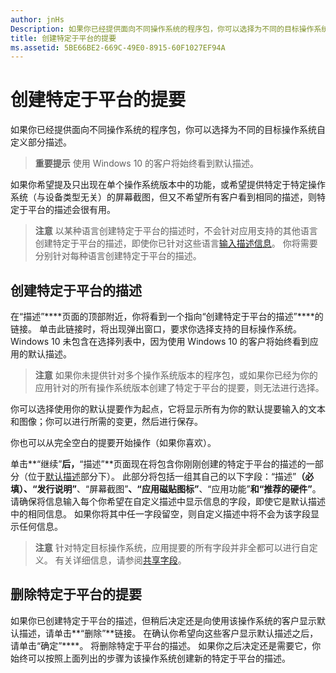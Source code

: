 ```yaml
---
author: jnHs
Description: 如果你已经提供面向不同操作系统的程序包，你可以选择为不同的目标操作系统自定义部分描述。
title: 创建特定于平台的提要
ms.assetid: 5BE66BE2-669C-49E0-8915-60F1027EF94A
---
```


# 创建特定于平台的提要


如果你已经提供面向不同操作系统的程序包，你可以选择为不同的目标操作系统自定义部分描述。

> **重要提示** 使用 Windows 10 的客户将始终看到默认描述。

如果你希望提及只出现在单个操作系统版本中的功能，或希望提供特定于特定操作系统（与设备类型无关）的屏幕截图，但又不希望所有客户看到相同的描述，则特定于平台的描述会很有用。

> **注意** 以某种语言创建特定于平台的描述时，不会针对应用支持的其他语言创建特定于平台的描述，即使你已针对这些语言[输入描述信息](create-app-descriptions.md)。 你将需要分别针对每种语言创建特定于平台的描述。

## 创建特定于平台的描述


在“描述”****页面的顶部附近，你将看到一个指向“创建特定于平台的描述”****的链接。 单击此链接时，将出现弹出窗口，要求你选择支持的目标操作系统。 Windows 10 未包含在选择列表中，因为使用 Windows 10 的客户将始终看到应用的默认描述。

> **注意** 如果你未提供针对多个操作系统版本的程序包，或如果你已经为你的应用针对的所有操作系统版本创建了特定于平台的提要，则无法进行选择。

你可以选择使用你的默认提要作为起点，它将显示所有为你的默认提要输入的文本和图像；你可以进行所需的变更，然后进行保存。

你也可以从完全空白的提要开始操作（如果你喜欢）。

单击**“继续”**后，**“描述”**页面现在将包含你刚刚创建的特定于平台的描述的一部分（位于[默认描述](create-app-descriptions.md#default-description-fields)部分下）。 此部分将包括一组其自己的以下字段：“描述”****（必填）、“发行说明”****、“屏幕截图”****、“应用磁贴图标”****、“应用功能”****和“推荐的硬件”****。 请确保将信息输入每个你希望在自定义描述中显示信息的字段，即使它是默认描述中的相同信息。 如果你将其中任一字段留空，则自定义描述中将不会为该字段显示任何信息。

> **注意** 针对特定目标操作系统，应用提要的所有字段并非全都可以进行自定义。 有关详细信息，请参阅[共享字段](create-app-descriptions.md#shared-fields)。

## 删除特定于平台的提要


如果你已创建特定于平台的描述，但稍后决定还是向使用该操作系统的客户显示默认描述，请单击**“删除”**链接。 在确认你希望向这些客户显示默认描述之后，请单击“确定”****。 将删除特定于平台的描述。 如果你之后决定还是需要它，你始终可以按照上面列出的步骤为该操作系统创建新的特定于平台的描述。

 

 






<!--HONumber=May16_HO2-->


